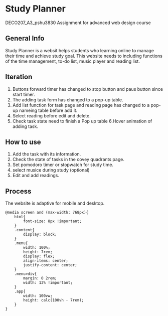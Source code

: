# Study Planner
DECO207_A3_pshu3830 Assignment for advanced web design course
## General Info  
Study Planner is a websit helps students who learning online to manage their time and achieve study goal. This website needs to including functions of the time management, to-do list, music player and reading list. 
## Iteration
1. Buttons forward timer has changed to stop button and paus button since start timer.
2. The adding task form has changed to a pop-up table.  
3. Add list function for task page and reading page has changed to a pop-up nameing table before add it.
4. Select reading before edit and delete.
5. Check task state need to finish a Pop up table
6.Hover animation of adding task.
## How to use
1. Add the task with its information.
2. Check the state of tasks in the covey quadrants page.
3. Set pomodoro timer or stopwatch for study time.
4. select musice during study (optional)
5. Edit and add readings.
## Process
The website is adaptive for mobile and desktop.
```
@media screen and (max-width: 768px){
    html{
        font-size: 8px !important;
    }
    .content{
        display: block;
    }
    .menu{
        width: 100%;
        height: 7rem;
        display: flex;
        align-items: center;
        justify-content: center;
    }
    .menu>div{
        margin: 0 2rem;
        width: 13% !important;
    }
    .app{
        width: 100vw;
        height: calc(100vh - 7rem);
    }
}
```
